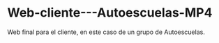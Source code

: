 # Web-cliente---Autoescuelas-MP4
Web final para el cliente, en este caso de un grupo de Autoescuelas.
